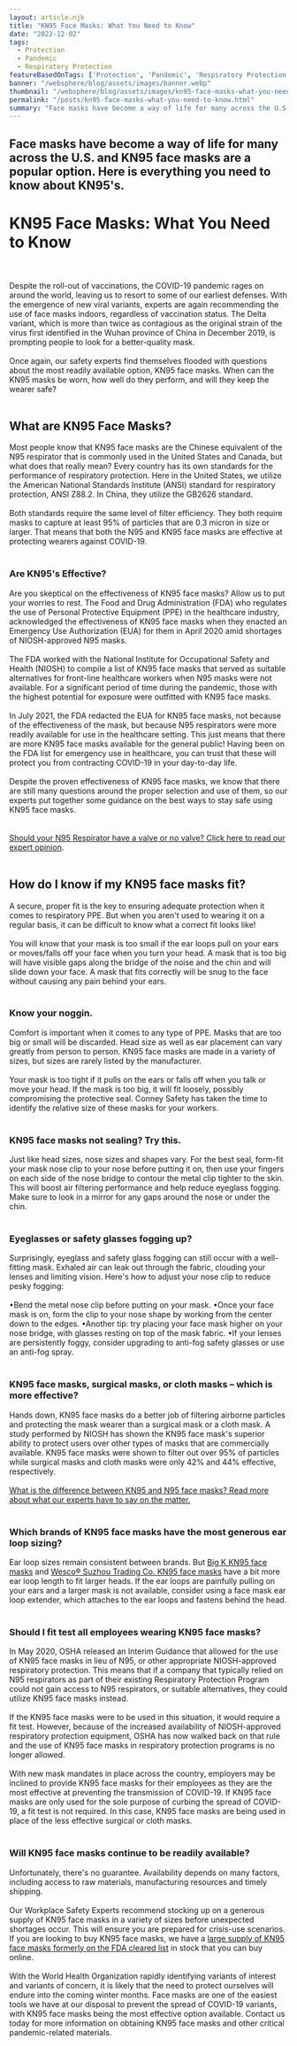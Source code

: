 ```yaml
---
layout: article.njk
title: "KN95 Face Masks: What You Need to Know"
date: "2022-12-02"
tags:
  - Protection
  - Pandemic
  - Respiratory Protection
featureBasedOnTags: ['Protection', 'Pandemic', 'Respiratory Protection']
banner: "/websphere/blog/assets/images/banner.webp"
thumbnail: "/websphere/blog/assets/images/kn95-face-masks-what-you-need-to-know.webp"
permalink: "/posts/kn95-face-masks-what-you-need-to-know.html"
summary: "Face masks have become a way of life for many across the U.S. and KN95 face masks are a popular option. Here is everything you need to know about KN95's."
---
```


<h2 class="intro">Face masks have become a way of life for many across the U.S. and KN95 face masks are a popular option. Here is everything you need to know about KN95's.</h2>
<h1>KN95 Face Masks: What You Need to Know</h1>
<br><br>
Despite the roll-out of vaccinations, the COVID-19 pandemic rages on around the world, leaving us to resort to some of our earliest defenses. With the emergence of new viral variants, experts are again recommending the use of face masks indoors, regardless of vaccination status. The Delta variant, which is more than twice as contagious as the original strain of the virus first identified in the Wuhan province of China in December 2019, is prompting people to look for a better-quality mask. 
<br><br>
Once again, our safety experts find themselves flooded with questions about the most readily available option, KN95 face masks. When can the KN95 masks be worn, how well do they perform, and will they keep the wearer safe? 
<br><br>
<h2>What are KN95 Face Masks?</h2>
Most people know that KN95 face masks are the Chinese equivalent of the N95 respirator that is commonly used in the United States and Canada, but what does that really mean? Every country has its own standards for the performance of respiratory protection. Here in the United States, we utilize the American National Standards Institute (ANSI) standard for respiratory protection, ANSI Z88.2. In China, they utilize the GB2626 standard. 
<br><br>
Both standards require the same level of filter efficiency. They both require masks to capture at least 95% of particles that are 0.3 micron in size or larger. That means that both the N95 and KN95 face masks are effective at protecting wearers against COVID-19. 
<br><br>
<h3>Are KN95's Effective?</h3>
Are you skeptical on the effectiveness of KN95 face masks? Allow us to put your worries to rest. The Food and Drug Administration (FDA) who regulates the use of Personal Protective Equipment (PPE) in the healthcare industry, acknowledged the effectiveness of KN95 face masks when they enacted an Emergency Use Authorization (EUA) for them in April 2020 amid shortages of NIOSH-approved N95 masks. 
<br><br>
The FDA worked with the National Institute for Occupational Safety and Health (NIOSH) to compile a list of KN95 face masks that served as suitable alternatives for front-line healthcare workers when N95 masks were not available. For a significant period of time during the pandemic, those with the highest potential for exposure were outfitted with KN95 face masks.
<br><br>
In July 2021, the FDA redacted the EUA for KN95 face masks, not because of the effectiveness of the mask, but because N95 respirators were more readily available for use in the healthcare setting. This just means that there are more KN95 face masks available for the general public! Having been on the FDA list for emergency use in healthcare, you can trust that these will protect you from contracting COVID-19 in your day-to-day life.
<br><br>
Despite the proven effectiveness of KN95 face masks, we know that there are still many questions around the proper selection and use of them, so our experts put together some guidance on the best ways to stay safe using KN95 face masks.
<br><br>
<br>
<a href="https://conney.com/websphere/blog/posts/3m-n95-respirator-valve-or-no-valve.html?utm_medium=KN95&amp;utm_source=Blog&amp;utm_campaign=3M" target="_blank">Should your N95 Respirator have a valve or no valve? Click here to read our expert opinion</a>.
<br><br>
<h2>How do I know if my KN95 face masks fit?</h2>
A secure, proper fit is the key to ensuring adequate protection when it comes to respiratory PPE. But when you aren't used to wearing it on a regular basis, it can be difficult to know what a correct fit looks like! 
<br><br>
You will know that your mask is too small if the ear loops pull on your ears or moves/falls off your face when you turn your head. A mask that is too big will have visible gaps along the bridge of the noise and the chin and will slide down your face. A mask that fits correctly will be snug to the face without causing any pain behind your ears.
<br><br>
<h3>Know your noggin.</h3>
Comfort is important when it comes to any type of PPE. Masks that are too big or small will be discarded. Head size as well as ear placement can vary greatly from person to person. KN95 face masks are made in a variety of sizes, but sizes are rarely listed by the manufacturer. 
<br><br>
Your mask is too tight if it pulls on the ears or falls off when you talk or move your head. If the mask is too big, it will fit loosely, possibly compromising the protective seal. Conney Safety has taken the time to identify the relative size of these masks for your workers.
<br><br>
<h3>KN95 face masks not sealing? Try this.</h3>
Just like head sizes, nose sizes and shapes vary. For the best seal, form-fit your mask nose clip to your nose before putting it on, then use your fingers on each side of the nose bridge to contour the metal clip tighter to the skin. This will boost air filtering performance and help reduce eyeglass fogging. Make sure to look in a mirror for any gaps around the nose or under the chin.
<br><br>
<h3>Eyeglasses or safety glasses fogging up?</h3>
Surprisingly, eyeglass and safety glass fogging can still occur with a well-fitting mask. Exhaled air can leak out through the fabric, clouding your lenses and limiting vision. Here's how to adjust your nose clip to reduce pesky fogging:
<br><br>
•Bend the metal nose clip before putting on your mask.
•Once your face mask is on, form the clip to your nose shape by working from the center down to the edges.
•Another tip: try placing your face mask higher on your nose bridge, with glasses resting on top of the mask fabric.
•If your lenses are persistently foggy, consider upgrading to anti-fog safety glasses or use an anti-fog spray.
<br><br>
<h3>KN95 face masks, surgical masks, or cloth masks – which is more effective?</h3>
Hands down, KN95 face masks do a better job of filtering airborne particles and protecting the mask wearer than a surgical mask or a cloth mask. A study performed by NIOSH has shown the KN95 face mask's superior ability to protect users over other types of masks that are commercially available. KN95 face masks were shown to filter out over 95% of particles while surgical masks and cloth masks were only 42% and 44% effective, respectively. 
<br><br>
<a href="https://www.conney.com/websphere/blog/posts/what-is-the-difference-between-kn95-and-n95-face-masks.html?utm_medium=KN95&amp;utm_source=Blog&amp;utm_campaign=KN95">What is the difference between KN95 and N95 face masks? Read more about what our experts have to say on the matter.</a> 
<br><br>
<h3>Which brands of KN95 face masks have the most generous ear loop sizing?</h3>
Ear loop sizes remain consistent between brands. But <a href="https://www.conney.com/product/kn95-disposable-face-mask-20-box?utm_medium=KN95&amp;utm_source=Blog&amp;utm_campaign=KN95" target="_blank">Big K KN95 face masks</a> and <a href="https://www.conney.com/product/318426?PMSRCH=kn95&amp;utm_medium=KN95&amp;utm_source=Blog&amp;utm_campaign=KN95" target="_blank">Wesco&reg; Suzhou Trading Co. KN95 face masks</a> have a bit more ear loop length to fit larger heads. If the ear loops are painfully pulling on your ears and a larger mask is not available, consider using a face mask ear loop extender, which attaches to the ear loops and fastens behind the head.
<br><br>
<h3>Should I fit test all employees wearing KN95 face masks?</h3>
In May 2020, OSHA released an Interim Guidance that allowed for the use of KN95 face masks in lieu of N95, or other appropriate NIOSH-approved respiratory protection. This means that if a company that typically relied on N95 respirators as part of their existing Respiratory Protection Program could not gain access to N95 respirators, or suitable alternatives, they could utilize KN95 face masks instead. 
<br><br>
If the KN95 face masks were to be used in this situation, it would require a fit test. However, because of the increased availability of NIOSH-approved respiratory protection equipment, OSHA has now walked back on that rule and the use of KN95 face masks in respiratory protection programs is no longer allowed. 
<br><br>
With new mask mandates in place across the country, employers may be inclined to provide KN95 face masks for their employees as they are the most effective at preventing the transmission of COVID-19. If KN95 face masks are only used for the sole purpose of curbing the spread of COVID-19, a fit test is not required. In this case, KN95 face masks are being used in place of the less effective surgical or cloth masks. 
<br><br>
<h3>Will KN95 face masks continue to be readily available?</h3>
Unfortunately, there's no guarantee. Availability depends on many factors, including access to raw materials, manufacturing resources and timely shipping. 
<br><br>
Our Workplace Safety Experts recommend stocking up on a generous supply of KN95 face masks in a variety of sizes before unexpected shortages occur. This will ensure you are prepared for crisis-use scenarios. If you are looking to buy KN95 face masks, we have a <a href="https://www.conney.com/search/kn95?utm_medium=KN95&amp;utm_source=Blog&amp;utm_campaign=KN95" target="_blank">large supply of KN95 face masks formerly on the FDA cleared list</a> in stock that you can buy online.
<br><br>
With the World Health Organization rapidly identifying variants of interest and variants of concern, it is likely that the need to protect ourselves will endure into the coming winter months. Face masks are one of the easiest tools we have at our disposal to prevent the spread of COVID-19 variants, with KN95 face masks being the most effective option available. Contact us today for more information on obtaining KN95 face masks and other critical pandemic-related materials. 
<br>
<br>